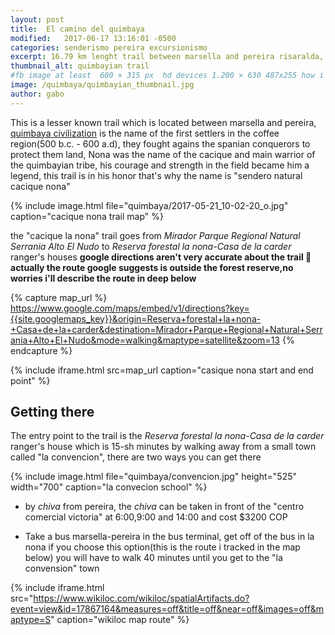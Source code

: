 ```yaml
---
layout: post
title:  El camino del quimbaya
modified:   2017-06-17 13:16:01 -0500
categories: senderismo pereira excursionismo 
excerpt: 16.79 km lenght trail between marsella and pereira risaralda, this trail lead to a wonderfull view of pereira
thumbnail_alt: quimbayian trail
#fb image at least  600 × 315 px  hd devices 1.200 × 630 487x255 how i see it
image: /quimbaya/quimbayian_thumbnail.jpg
author: gabo
---
```


This is a lesser known trail which is located between marsella and pereira, [quimbaya civilization][quimbaya-wikipedia] 
is the name of the first settlers in the coffee region(500 b.c. - 600 a.d), they fought agains the spanian conquerors to 
protect them land, Nona was the name of the cacique and main warrior of the quimbayian tribe, his courage and strength in 
the field became him a legend, this trail is in his honor that's why the name is "sendero natural cacique nona"

{% include image.html 
   file="quimbaya/2017-05-21_10-02-20_o.jpg" 
   caption="cacique nona trail map"
%} 

the "cacique la nona" trail goes from *Mirador Parque Regional Natural Serrania Alto El Nudo* to
*Reserva forestal la nona-Casa de la carder* ranger's houses 
**google directions aren't very accurate about the trail 🙁 actually the route google suggests is outside the forest reserve,no worries i'll describe the route in deep below**
  
{% capture map_url %}
https://www.google.com/maps/embed/v1/directions?key={{site.googlemaps_key}}&origin=Reserva+forestal+la+nona-+Casa+de+la+carder&destination=Mirador+Parque+Regional+Natural+Serrania+Alto+El+Nudo&mode=walking&maptype=satellite&zoom=13
{% endcapture %}

{% include iframe.html
    src=map_url
    caption="casique nona start and end point"
%}

## Getting there 
The entry point to the trail is the *Reserva forestal la nona-Casa de la carder* ranger's house which is 15-sh minutes by walking
away from a small town called "la convencion", there are two ways you can get there 

{% include image.html 
    file="quimbaya/convencion.jpg"
    height="525" 
    width="700"
    caption="la convecion school"
%} 

* by *chiva* from pereira, the *chiva* can be taken in front of the "centro comercial victoria" at 6:00,9:00 and 14:00 and cost $3200 COP 

* Take a bus marsella-pereira in the bus terminal, get off of the bus in la nona 
if you choose this option(this is the route i tracked in the map below) you will have to walk 40 minutes until you get to the "la convension" town 

{% include iframe.html
    src="https://www.wikiloc.com/wikiloc/spatialArtifacts.do?event=view&id=17867164&measures=off&title=off&near=off&images=off&maptype=S"
    caption="wikiloc map route"
%}



[quimbaya-wikipedia]: https://en.wikipedia.org/wiki/Quimbaya_civilization


